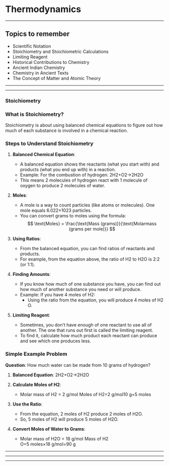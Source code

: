#  Thermodynamics 
--------------------------------------------
## **Topics to remember**

- Scientific Notation
- Stoichiometry and Stoichiometric Calculations
- Limiting Reagent
- Historical Contributions to Chemistry
- Ancient Indian Chemistry
- Chemistry in Ancient Texts
- The Concept of Matter and Atomic Theory

--------------------------------------------
-------------

### **Stoichiometry**

### What is Stoichiometry?

Stoichiometry is about using balanced chemical equations to figure out how much of each substance is involved in a chemical reaction.

### Steps to Understand Stoichiometry

1. **Balanced Chemical Equation**:
    
    - A balanced equation shows the reactants (what you start with) and products (what you end up with) in a reaction.
    - Example: For the combustion of hydrogen: 2H2​+O2​→2H2​O
    - This means 2 molecules of hydrogen react with 1 molecule of oxygen to produce 2 molecules of water.
2. **Moles**:
    
    - A mole is a way to count particles (like atoms or molecules). One mole equals 6.022×1023 particles.
    - You can convert grams to moles using the formula: $$
\text{Moles} = \frac{\text{Mass (grams)}}{\text{Molarmass (grams per mole)}}
$$

3. **Using Ratios**:
    
    - From the balanced equation, you can find ratios of reactants and products.
    - For example, from the equation above, the ratio of H2​ to H2​O is 2:2 (or 1:1).
4. **Finding Amounts**:
    
    - If you know how much of one substance you have, you can find out how much of another substance you need or will produce.
    - Example: If you have 4 moles of H2​:
        - Using the ratio from the equation, you will produce 4 moles of H2​O.
5. **Limiting Reagent**:
    
    - Sometimes, you don’t have enough of one reactant to use all of another. The one that runs out first is called the limiting reagent.
    - To find it, calculate how much product each reactant can produce and see which one produces less.

### Simple Example Problem

**Question**: How much water can be made from 10 grams of hydrogen?

1. **Balanced Equation**: 2H2​+O2​→2H2​O
    
2. **Calculate Moles of H2​**:
    
    - Molar mass of H2​ = 2 g/mol Moles of H2​=2 g/mol10 g​=5 moles
3. **Use the Ratio**:
    
    - From the equation, 2 moles of H2​ produce 2 moles of H2​O.
    - So, 5 moles of H2​ will produce 5 moles of H2​O.
4. **Convert Moles of Water to Grams**:
    
    - Molar mass of H2​O = 18 g/mol Mass of H2​O=5 moles×18 g/mol=90 g


-----------------------------------------
----------
********
